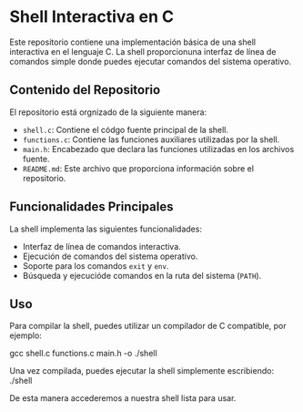 # Shell Interactiva en C

Este repositorio contiene una implementación básica de una shell interactiva en el lenguaje C. La shell proporcionuna interfaz de línea de comandos simple donde puedes ejecutar comandos del sistema operativo.

## Contenido del Repositorio

El repositorio está orgnizado de la siguiente manera:

- `shell.c`: Contiene el códgo fuente principal de la shell.
- `functions.c`: Contiene las funciones auxiliares utilizadas por la shell.
- `main.h`: Encabezado que declara las funciones utilizadas en los archivos fuente.
- `README.md`: Este archivo que proporciona información sobre el repositorio.

## Funcionalidades Principales

La shell implementa las siguientes funcionalidades:

- Interfaz de línea de comandos interactiva.
- Ejecución de comandos del sistema operativo.
- Soporte para los comandos `exit` y `env`.
- Búsqueda y ejecucióde comandos en la ruta del sistema (`PATH`).

## Uso

Para compilar la shell, puedes utilizar un compilador de C compatible, por ejemplo:

gcc shell.c functions.c main.h -o ./shell

Una vez compilada, puedes ejecutar la shell simplemente escribiendo:
./shell

De esta manera accederemos a nuestra shell lista para usar.

